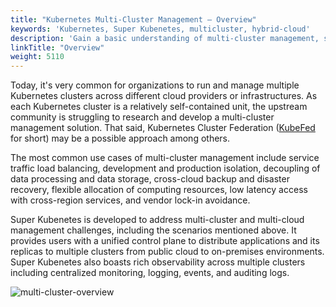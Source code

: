 ```yaml
---
title: "Kubernetes Multi-Cluster Management — Overview"
keywords: 'Kubernetes, Super Kubenetes, multicluster, hybrid-cloud'
description: 'Gain a basic understanding of multi-cluster management, such as its common use cases, and the benefits that Super Kubenetes can bring with its multi-cluster feature.'
linkTitle: "Overview"
weight: 5110
---
```


Today, it's very common for organizations to run and manage multiple Kubernetes clusters across different cloud providers or infrastructures. As each Kubernetes cluster is a relatively self-contained unit, the upstream community is struggling to research and develop a multi-cluster management solution. That said, Kubernetes Cluster Federation ([KubeFed](https://github.com/kubernetes-sigs/kubefed) for short) may be a possible approach among others.

The most common use cases of multi-cluster management include service traffic load balancing, development and production isolation, decoupling of data processing and data storage, cross-cloud backup and disaster recovery, flexible allocation of computing resources, low latency access with cross-region services, and vendor lock-in avoidance.

Super Kubenetes is developed to address multi-cluster and multi-cloud management challenges, including the scenarios mentioned above. It provides users with a unified control plane to distribute applications and its replicas to multiple clusters from public cloud to on-premises environments. Super Kubenetes also boasts rich observability across multiple clusters including centralized monitoring, logging, events, and auditing logs.

![multi-cluster-overview](/dist/assets/docs/v3.3/multicluster-management/introduction/overview/multi-cluster-overview.jpg)
